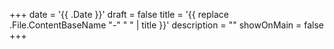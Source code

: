 +++
date = '{{ .Date }}'
draft = false
title = '{{ replace .File.ContentBaseName "-" " " | title }}'
description = ""
showOnMain = false
+++
